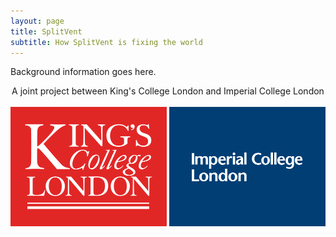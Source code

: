 ```yaml
---
layout: page
title: SplitVent
subtitle: How SplitVent is fixing the world
---
```


Background information goes here.

<p style="text-align: center">
A joint project between King's College London and Imperial College London
<br />
<br />

<img src="/img/kings-logo.png" alt="King's Logo" width="250px" />
<img src="/img/imperial-logo.png " alt="Imperial Logo" width="250px" />
</p>
